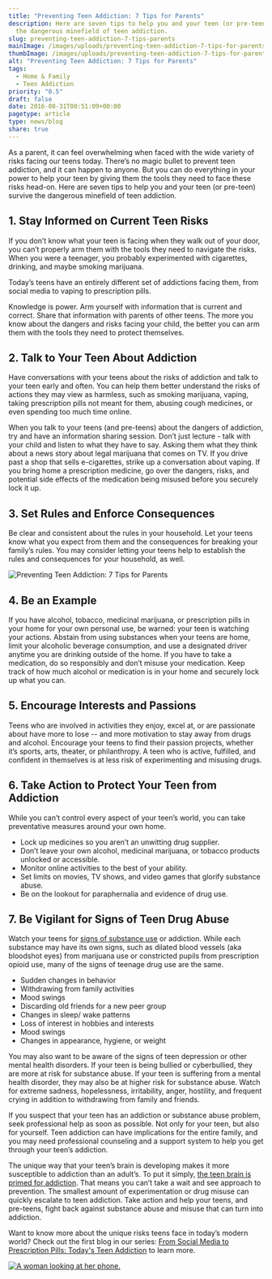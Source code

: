 ```yaml
---
title: "Preventing Teen Addiction: 7 Tips for Parents"
description: Here are seven tips to help you and your teen (or pre-teen) survive
  the dangerous minefield of teen addiction.
slug: preventing-teen-addiction-7-tips-parents
mainImage: /images/uploads/preventing-teen-addiction-7-tips-for-parents.jpg
thumbImage: /images/uploads/preventing-teen-addiction-7-tips-for-parents.jpg
alt: "Preventing Teen Addiction: 7 Tips for Parents"
tags:
  - Home & Family
  - Teen Addiction
priority: "0.5"
draft: false
date: 2016-08-31T00:51:09+00:00
pagetype: article
type: news/blog
share: true
---
```

As a parent, it can feel overwhelming when faced with the wide variety of risks facing our teens today. There’s no magic bullet to prevent teen addiction, and it can happen to anyone. But you can do everything in your power to help your teen by giving them the tools they need to face these risks head-on. Here are seven tips to help you and your teen (or pre-teen) survive the dangerous minefield of teen addiction.

## 1. Stay Informed on Current Teen Risks

If you don’t know what your teen is facing when they walk out of your door, you can’t properly arm them with the tools they need to navigate the risks. When you were a teenager, you probably experimented with cigarettes, drinking, and maybe smoking marijuana.

Today’s teens have an entirely different set of addictions facing them, from social media to vaping to prescription pills.

Knowledge is power. Arm yourself with information that is current and correct. Share that information with parents of other teens. The more you know about the dangers and risks facing your child, the better you can arm them with the tools they need to protect themselves.

## 2. Talk to Your Teen About Addiction

Have conversations with your teens about the risks of addiction and talk to your teen early and often. You can help them better understand the risks of actions they may view as harmless, such as smoking marijuana, vaping, taking prescription pills not meant for them, abusing cough medicines, or even spending too much time online.

When you talk to your teens (and pre-teens) about the dangers of addiction, try and have an information sharing session. Don’t just lecture - talk with your child and listen to what they have to say. Asking them what they think about a news story about legal marijuana that comes on TV. If you drive past a shop that sells e-cigarettes, strike up a conversation about vaping. If you bring home a prescription medicine, go over the dangers, risks, and potential side effects of the medication being misused before you securely lock it up.

## 3. Set Rules and Enforce Consequences

Be clear and consistent about the rules in your household. Let your teens know what you expect from them and the consequences for breaking your family’s rules. You may consider letting your teens help to establish the rules and consequences for your household, as well.

![Preventing Teen Addiction: 7 Tips for Parents](/images/uploads/preventing-teen-addiction-7-tips-for-parents-1.jpg "Preventing Teen Addiction: 7 Tips for Parents")

## 4. Be an Example

If you have alcohol, tobacco, medicinal marijuana, or prescription pills in your home for your own personal use, be warned: your teen is watching your actions. Abstain from using substances when your teens are home, limit your alcoholic beverage consumption, and use a designated driver anytime you are drinking outside of the home. If you have to take a medication, do so responsibly and don’t misuse your medication. Keep track of how much alcohol or medication is in your home and securely lock up what you can.

## 5. Encourage Interests and Passions

Teens who are involved in activities they enjoy, excel at, or are passionate about have more to lose -- and more motivation to stay away from drugs and alcohol. Encourage your teens to find their passion projects, whether it’s sports, arts, theater, or philanthropy. A teen who is active, fulfilled, and confident in themselves is at less risk of experimenting and misusing drugs.

## 6. Take Action to Protect Your Teen from Addiction

While you can’t control every aspect of your teen’s world, you can take preventative measures around your own home.

* Lock up medicines so you aren’t an unwitting drug supplier.
* Don’t leave your own alcohol, medicinal marijuana, or tobacco products unlocked or accessible.
* Monitor online activities to the best of your ability.
* Set limits on movies, TV shows, and video games that glorify substance abuse.
* Be on the lookout for paraphernalia and evidence of drug use.

## 7. Be Vigilant for Signs of Teen Drug Abuse

Watch your teens for [signs of substance use](/news/blog/5-signs-you-might-be-living-with-a-prescription-drug-addicted-teen/) or addiction. While each substance may have its own signs, such as dilated blood vessels (aka bloodshot eyes) from marijuana use or constricted pupils from prescription opioid use, many of the signs of teenage drug use are the same.

* Sudden changes in behavior
* Withdrawing from family activities
* Mood swings
* Discarding old friends for a new peer group
* Changes in sleep/ wake patterns
* Loss of interest in hobbies and interests
* Mood swings
* Changes in appearance, hygiene, or weight

You may also want to be aware of the signs of teen depression or other mental health disorders. If your teen is being bullied or cyberbullied, they are more at risk for substance abuse. If your teen is suffering from a mental health disorder, they may also be at higher risk for substance abuse. Watch for extreme sadness, hopelessness, irritability, anger, hostility, and frequent crying in addition to withdrawing from family and friends.

If you suspect that your teen has an addiction or substance abuse problem, seek professional help as soon as possible. Not only for your teen, but also for yourself. Teen addiction can have implications for the entire family, and you may need professional counseling and a support system to help you get through your teen’s addiction.

The unique way that your teen’s brain is developing makes it more susceptible to addiction than an adult’s. To put it simply, [the teen brain is primed for addiction](/news/blog/the-teen-brain-primed-for-addiction/). That means you can’t take a wait and see approach to prevention. The smallest amount of experimentation or drug misuse can quickly escalate to teen addiction. Take action and help your teens, and pre-teens, fight back against substance abuse and misuse that can turn into addiction.

Want to know more about the unique risks teens face in today’s modern world? Check out the first blog in our series: [From Social Media to Prescription Pills: Today's Teen Addiction](/news/blog/social-media-prescription-pills-todays-teen-addiction/) to learn more.

[![A woman looking at her phone.](/images/uploads/rxguardian-well-rx-graphic.jpg "Save up to 80 percent on prescription drugs.")](https://www.wellrx.com/rx-discount-card/enroll/?invitecode=SaferLock%20&utm_source=SaferLock%20&utm_medium=affiliate&utm_campaign=%3cblogs%3E "WellRx Link")
